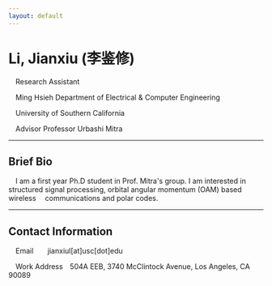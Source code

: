 ```yaml
---
layout: default
---
```


# Li, Jianxiu (李鉴修)


&emsp;Research Assistant &nbsp;


&emsp;Ming Hsieh Department of Electrical & Computer Engineering

&emsp;University of Southern California &nbsp;


&emsp;Advisor Professor Urbashi Mitra &nbsp;

*****

## Brief Bio

&emsp;I am a first year Ph.D student in Prof. Mitra's group. I am interested in structured signal processing, orbital angular momentum (OAM) based wireless &emsp;communications and polar codes.&nbsp;

*****

## Contact Information
&emsp;Email&emsp;&emsp;jianxiul[at]usc[dot]edu

&emsp;Work Address&emsp;504A EEB, 3740 McClintock Avenue, Los Angeles, CA 90089 


